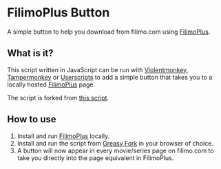 # FilimoPlus Button
A simple button to help you download from filimo.com using [FilimoPlus](https://github.com/Saeed-Pooyanfar/filimo-plus).

## What is it?
This script written in JavaScript can be run with [Violentmonkey](https://violentmonkey.github.io/), [Tampermonkey](https://www.tampermonkey.net/) or [Userscripts](https://apps.apple.com/us/app/userscripts/id1463298887) to add a simple button that takes you to a locally hosted [FilimoPlus](https://github.com/Saeed-Pooyanfar/filimo-plus) page.

The script is forked from [this script](https://openuserjs.org/scripts/nickpapoutsis/IMDB_to_RARBG_Torrent_Search).

## How to use
1. Install and run [FilimoPlus](https://github.com/Saeed-Pooyanfar/filimo-plus) locally.
2. Install and run the script from [Greasy Fork](https://greasyfork.org/en/scripts/419310-filimoplus-button) in your browser of choice.
3. A button will now appear in every movie/series page on filimo.com to take you directly into the page equivalent in FilimoPlus.
